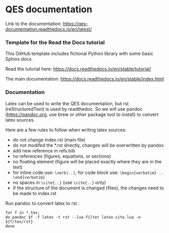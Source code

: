 # QES documentation

Link to the documentation: https://qes-documentation.readthedocs.io/en/latest/

### Template for the Read the Docs tutorial

This GitHub template includes fictional Python library with some basic 
Sphinx docs.

Read the tutorial here: https://docs.readthedocs.io/en/stable/tutorial/

The main documentation: https://docs.readthedocs.io/en/stable/index.html

### Documentation

Latex can be used to write the QES documentation, but rst (reStructuredText) 
is used by readthedoc. So we will use pandoc (https://pandoc.org, use brew or
other package tool to install) to convert latex sources. 

Here are a few rules to follow when writing latex sources:
* do not change index.rst (main file)
* do not modifed the *.rst directly, changes will be overwritten by pandoc
* add new reference in refs.bib
* no references (figures, equations, or sections)
* no floating element (figure will be placed exactly where they are in the text)
* for inline code use: `\verb|..|`; for code block use: `\begin{verbatim} .. \end{verbatim}`
* no spaces in `\cite{..}` (use `\cite{..}` only)
* if the structure of the document is changed (files), the changes need to be made to index.rst

Run pandoc to convert latex to rst :
```
for f in *.tex;
do pandoc $f -f latex -t rst --lua-filter latex-cite.lua -o ${f/tex/rst}
done
```

